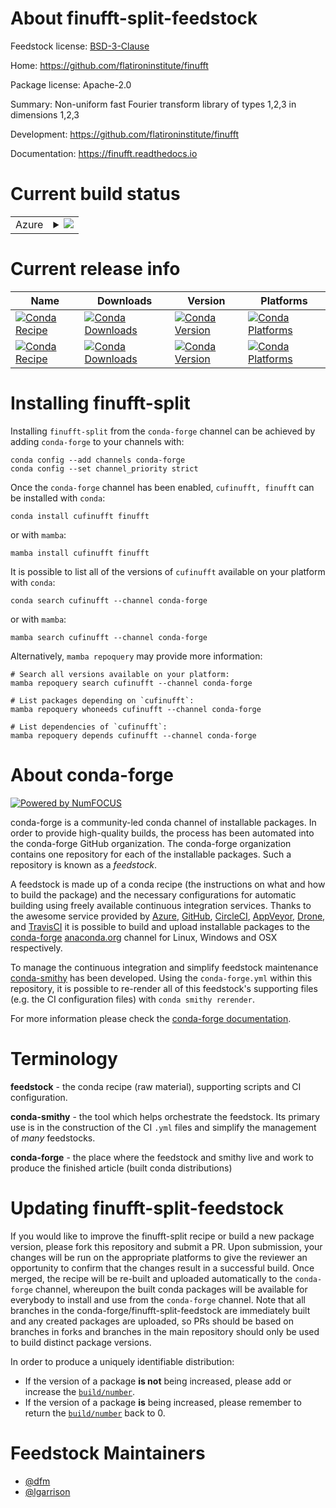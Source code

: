 About finufft-split-feedstock
=============================

Feedstock license: [BSD-3-Clause](https://github.com/conda-forge/finufft-split-feedstock/blob/main/LICENSE.txt)

Home: https://github.com/flatironinstitute/finufft

Package license: Apache-2.0

Summary: Non-uniform fast Fourier transform library of types 1,2,3 in dimensions 1,2,3

Development: https://github.com/flatironinstitute/finufft

Documentation: https://finufft.readthedocs.io

Current build status
====================


<table>
    
  <tr>
    <td>Azure</td>
    <td>
      <details>
        <summary>
          <a href="https://dev.azure.com/conda-forge/feedstock-builds/_build/latest?definitionId=22297&branchName=main">
            <img src="https://dev.azure.com/conda-forge/feedstock-builds/_apis/build/status/finufft-split-feedstock?branchName=main">
          </a>
        </summary>
        <table>
          <thead><tr><th>Variant</th><th>Status</th></tr></thead>
          <tbody><tr>
              <td>linux_64_c_stdlib_version2.17cuda_compiler_version12.9python3.10.____cpython</td>
              <td>
                <a href="https://dev.azure.com/conda-forge/feedstock-builds/_build/latest?definitionId=22297&branchName=main">
                  <img src="https://dev.azure.com/conda-forge/feedstock-builds/_apis/build/status/finufft-split-feedstock?branchName=main&jobName=linux&configuration=linux%20linux_64_c_stdlib_version2.17cuda_compiler_version12.9python3.10.____cpython" alt="variant">
                </a>
              </td>
            </tr><tr>
              <td>linux_64_c_stdlib_version2.17cuda_compiler_version12.9python3.11.____cpython</td>
              <td>
                <a href="https://dev.azure.com/conda-forge/feedstock-builds/_build/latest?definitionId=22297&branchName=main">
                  <img src="https://dev.azure.com/conda-forge/feedstock-builds/_apis/build/status/finufft-split-feedstock?branchName=main&jobName=linux&configuration=linux%20linux_64_c_stdlib_version2.17cuda_compiler_version12.9python3.11.____cpython" alt="variant">
                </a>
              </td>
            </tr><tr>
              <td>linux_64_c_stdlib_version2.17cuda_compiler_version12.9python3.12.____cpython</td>
              <td>
                <a href="https://dev.azure.com/conda-forge/feedstock-builds/_build/latest?definitionId=22297&branchName=main">
                  <img src="https://dev.azure.com/conda-forge/feedstock-builds/_apis/build/status/finufft-split-feedstock?branchName=main&jobName=linux&configuration=linux%20linux_64_c_stdlib_version2.17cuda_compiler_version12.9python3.12.____cpython" alt="variant">
                </a>
              </td>
            </tr><tr>
              <td>linux_64_c_stdlib_version2.17cuda_compiler_version12.9python3.13.____cp313</td>
              <td>
                <a href="https://dev.azure.com/conda-forge/feedstock-builds/_build/latest?definitionId=22297&branchName=main">
                  <img src="https://dev.azure.com/conda-forge/feedstock-builds/_apis/build/status/finufft-split-feedstock?branchName=main&jobName=linux&configuration=linux%20linux_64_c_stdlib_version2.17cuda_compiler_version12.9python3.13.____cp313" alt="variant">
                </a>
              </td>
            </tr><tr>
              <td>linux_64_c_stdlib_version2.17cuda_compiler_version12.9python3.14.____cp314</td>
              <td>
                <a href="https://dev.azure.com/conda-forge/feedstock-builds/_build/latest?definitionId=22297&branchName=main">
                  <img src="https://dev.azure.com/conda-forge/feedstock-builds/_apis/build/status/finufft-split-feedstock?branchName=main&jobName=linux&configuration=linux%20linux_64_c_stdlib_version2.17cuda_compiler_version12.9python3.14.____cp314" alt="variant">
                </a>
              </td>
            </tr><tr>
              <td>linux_64_c_stdlib_version2.17cuda_compiler_versionNonepython3.10.____cpython</td>
              <td>
                <a href="https://dev.azure.com/conda-forge/feedstock-builds/_build/latest?definitionId=22297&branchName=main">
                  <img src="https://dev.azure.com/conda-forge/feedstock-builds/_apis/build/status/finufft-split-feedstock?branchName=main&jobName=linux&configuration=linux%20linux_64_c_stdlib_version2.17cuda_compiler_versionNonepython3.10.____cpython" alt="variant">
                </a>
              </td>
            </tr><tr>
              <td>linux_64_c_stdlib_version2.17cuda_compiler_versionNonepython3.11.____cpython</td>
              <td>
                <a href="https://dev.azure.com/conda-forge/feedstock-builds/_build/latest?definitionId=22297&branchName=main">
                  <img src="https://dev.azure.com/conda-forge/feedstock-builds/_apis/build/status/finufft-split-feedstock?branchName=main&jobName=linux&configuration=linux%20linux_64_c_stdlib_version2.17cuda_compiler_versionNonepython3.11.____cpython" alt="variant">
                </a>
              </td>
            </tr><tr>
              <td>linux_64_c_stdlib_version2.17cuda_compiler_versionNonepython3.12.____cpython</td>
              <td>
                <a href="https://dev.azure.com/conda-forge/feedstock-builds/_build/latest?definitionId=22297&branchName=main">
                  <img src="https://dev.azure.com/conda-forge/feedstock-builds/_apis/build/status/finufft-split-feedstock?branchName=main&jobName=linux&configuration=linux%20linux_64_c_stdlib_version2.17cuda_compiler_versionNonepython3.12.____cpython" alt="variant">
                </a>
              </td>
            </tr><tr>
              <td>linux_64_c_stdlib_version2.17cuda_compiler_versionNonepython3.13.____cp313</td>
              <td>
                <a href="https://dev.azure.com/conda-forge/feedstock-builds/_build/latest?definitionId=22297&branchName=main">
                  <img src="https://dev.azure.com/conda-forge/feedstock-builds/_apis/build/status/finufft-split-feedstock?branchName=main&jobName=linux&configuration=linux%20linux_64_c_stdlib_version2.17cuda_compiler_versionNonepython3.13.____cp313" alt="variant">
                </a>
              </td>
            </tr><tr>
              <td>linux_64_c_stdlib_version2.17cuda_compiler_versionNonepython3.14.____cp314</td>
              <td>
                <a href="https://dev.azure.com/conda-forge/feedstock-builds/_build/latest?definitionId=22297&branchName=main">
                  <img src="https://dev.azure.com/conda-forge/feedstock-builds/_apis/build/status/finufft-split-feedstock?branchName=main&jobName=linux&configuration=linux%20linux_64_c_stdlib_version2.17cuda_compiler_versionNonepython3.14.____cp314" alt="variant">
                </a>
              </td>
            </tr><tr>
              <td>linux_64_c_stdlib_version2.28cuda_compiler_version13.0python3.10.____cpython</td>
              <td>
                <a href="https://dev.azure.com/conda-forge/feedstock-builds/_build/latest?definitionId=22297&branchName=main">
                  <img src="https://dev.azure.com/conda-forge/feedstock-builds/_apis/build/status/finufft-split-feedstock?branchName=main&jobName=linux&configuration=linux%20linux_64_c_stdlib_version2.28cuda_compiler_version13.0python3.10.____cpython" alt="variant">
                </a>
              </td>
            </tr><tr>
              <td>linux_64_c_stdlib_version2.28cuda_compiler_version13.0python3.11.____cpython</td>
              <td>
                <a href="https://dev.azure.com/conda-forge/feedstock-builds/_build/latest?definitionId=22297&branchName=main">
                  <img src="https://dev.azure.com/conda-forge/feedstock-builds/_apis/build/status/finufft-split-feedstock?branchName=main&jobName=linux&configuration=linux%20linux_64_c_stdlib_version2.28cuda_compiler_version13.0python3.11.____cpython" alt="variant">
                </a>
              </td>
            </tr><tr>
              <td>linux_64_c_stdlib_version2.28cuda_compiler_version13.0python3.12.____cpython</td>
              <td>
                <a href="https://dev.azure.com/conda-forge/feedstock-builds/_build/latest?definitionId=22297&branchName=main">
                  <img src="https://dev.azure.com/conda-forge/feedstock-builds/_apis/build/status/finufft-split-feedstock?branchName=main&jobName=linux&configuration=linux%20linux_64_c_stdlib_version2.28cuda_compiler_version13.0python3.12.____cpython" alt="variant">
                </a>
              </td>
            </tr><tr>
              <td>linux_64_c_stdlib_version2.28cuda_compiler_version13.0python3.13.____cp313</td>
              <td>
                <a href="https://dev.azure.com/conda-forge/feedstock-builds/_build/latest?definitionId=22297&branchName=main">
                  <img src="https://dev.azure.com/conda-forge/feedstock-builds/_apis/build/status/finufft-split-feedstock?branchName=main&jobName=linux&configuration=linux%20linux_64_c_stdlib_version2.28cuda_compiler_version13.0python3.13.____cp313" alt="variant">
                </a>
              </td>
            </tr><tr>
              <td>linux_64_c_stdlib_version2.28cuda_compiler_version13.0python3.14.____cp314</td>
              <td>
                <a href="https://dev.azure.com/conda-forge/feedstock-builds/_build/latest?definitionId=22297&branchName=main">
                  <img src="https://dev.azure.com/conda-forge/feedstock-builds/_apis/build/status/finufft-split-feedstock?branchName=main&jobName=linux&configuration=linux%20linux_64_c_stdlib_version2.28cuda_compiler_version13.0python3.14.____cp314" alt="variant">
                </a>
              </td>
            </tr><tr>
              <td>osx_64_python3.10.____cpython</td>
              <td>
                <a href="https://dev.azure.com/conda-forge/feedstock-builds/_build/latest?definitionId=22297&branchName=main">
                  <img src="https://dev.azure.com/conda-forge/feedstock-builds/_apis/build/status/finufft-split-feedstock?branchName=main&jobName=osx&configuration=osx%20osx_64_python3.10.____cpython" alt="variant">
                </a>
              </td>
            </tr><tr>
              <td>osx_64_python3.11.____cpython</td>
              <td>
                <a href="https://dev.azure.com/conda-forge/feedstock-builds/_build/latest?definitionId=22297&branchName=main">
                  <img src="https://dev.azure.com/conda-forge/feedstock-builds/_apis/build/status/finufft-split-feedstock?branchName=main&jobName=osx&configuration=osx%20osx_64_python3.11.____cpython" alt="variant">
                </a>
              </td>
            </tr><tr>
              <td>osx_64_python3.12.____cpython</td>
              <td>
                <a href="https://dev.azure.com/conda-forge/feedstock-builds/_build/latest?definitionId=22297&branchName=main">
                  <img src="https://dev.azure.com/conda-forge/feedstock-builds/_apis/build/status/finufft-split-feedstock?branchName=main&jobName=osx&configuration=osx%20osx_64_python3.12.____cpython" alt="variant">
                </a>
              </td>
            </tr><tr>
              <td>osx_64_python3.13.____cp313</td>
              <td>
                <a href="https://dev.azure.com/conda-forge/feedstock-builds/_build/latest?definitionId=22297&branchName=main">
                  <img src="https://dev.azure.com/conda-forge/feedstock-builds/_apis/build/status/finufft-split-feedstock?branchName=main&jobName=osx&configuration=osx%20osx_64_python3.13.____cp313" alt="variant">
                </a>
              </td>
            </tr><tr>
              <td>osx_64_python3.14.____cp314</td>
              <td>
                <a href="https://dev.azure.com/conda-forge/feedstock-builds/_build/latest?definitionId=22297&branchName=main">
                  <img src="https://dev.azure.com/conda-forge/feedstock-builds/_apis/build/status/finufft-split-feedstock?branchName=main&jobName=osx&configuration=osx%20osx_64_python3.14.____cp314" alt="variant">
                </a>
              </td>
            </tr><tr>
              <td>osx_arm64_python3.10.____cpython</td>
              <td>
                <a href="https://dev.azure.com/conda-forge/feedstock-builds/_build/latest?definitionId=22297&branchName=main">
                  <img src="https://dev.azure.com/conda-forge/feedstock-builds/_apis/build/status/finufft-split-feedstock?branchName=main&jobName=osx&configuration=osx%20osx_arm64_python3.10.____cpython" alt="variant">
                </a>
              </td>
            </tr><tr>
              <td>osx_arm64_python3.11.____cpython</td>
              <td>
                <a href="https://dev.azure.com/conda-forge/feedstock-builds/_build/latest?definitionId=22297&branchName=main">
                  <img src="https://dev.azure.com/conda-forge/feedstock-builds/_apis/build/status/finufft-split-feedstock?branchName=main&jobName=osx&configuration=osx%20osx_arm64_python3.11.____cpython" alt="variant">
                </a>
              </td>
            </tr><tr>
              <td>osx_arm64_python3.12.____cpython</td>
              <td>
                <a href="https://dev.azure.com/conda-forge/feedstock-builds/_build/latest?definitionId=22297&branchName=main">
                  <img src="https://dev.azure.com/conda-forge/feedstock-builds/_apis/build/status/finufft-split-feedstock?branchName=main&jobName=osx&configuration=osx%20osx_arm64_python3.12.____cpython" alt="variant">
                </a>
              </td>
            </tr><tr>
              <td>osx_arm64_python3.13.____cp313</td>
              <td>
                <a href="https://dev.azure.com/conda-forge/feedstock-builds/_build/latest?definitionId=22297&branchName=main">
                  <img src="https://dev.azure.com/conda-forge/feedstock-builds/_apis/build/status/finufft-split-feedstock?branchName=main&jobName=osx&configuration=osx%20osx_arm64_python3.13.____cp313" alt="variant">
                </a>
              </td>
            </tr><tr>
              <td>osx_arm64_python3.14.____cp314</td>
              <td>
                <a href="https://dev.azure.com/conda-forge/feedstock-builds/_build/latest?definitionId=22297&branchName=main">
                  <img src="https://dev.azure.com/conda-forge/feedstock-builds/_apis/build/status/finufft-split-feedstock?branchName=main&jobName=osx&configuration=osx%20osx_arm64_python3.14.____cp314" alt="variant">
                </a>
              </td>
            </tr><tr>
              <td>win_64_cuda_compiler_version12.9python3.10.____cpython</td>
              <td>
                <a href="https://dev.azure.com/conda-forge/feedstock-builds/_build/latest?definitionId=22297&branchName=main">
                  <img src="https://dev.azure.com/conda-forge/feedstock-builds/_apis/build/status/finufft-split-feedstock?branchName=main&jobName=win&configuration=win%20win_64_cuda_compiler_version12.9python3.10.____cpython" alt="variant">
                </a>
              </td>
            </tr><tr>
              <td>win_64_cuda_compiler_version12.9python3.11.____cpython</td>
              <td>
                <a href="https://dev.azure.com/conda-forge/feedstock-builds/_build/latest?definitionId=22297&branchName=main">
                  <img src="https://dev.azure.com/conda-forge/feedstock-builds/_apis/build/status/finufft-split-feedstock?branchName=main&jobName=win&configuration=win%20win_64_cuda_compiler_version12.9python3.11.____cpython" alt="variant">
                </a>
              </td>
            </tr><tr>
              <td>win_64_cuda_compiler_version12.9python3.12.____cpython</td>
              <td>
                <a href="https://dev.azure.com/conda-forge/feedstock-builds/_build/latest?definitionId=22297&branchName=main">
                  <img src="https://dev.azure.com/conda-forge/feedstock-builds/_apis/build/status/finufft-split-feedstock?branchName=main&jobName=win&configuration=win%20win_64_cuda_compiler_version12.9python3.12.____cpython" alt="variant">
                </a>
              </td>
            </tr><tr>
              <td>win_64_cuda_compiler_version12.9python3.13.____cp313</td>
              <td>
                <a href="https://dev.azure.com/conda-forge/feedstock-builds/_build/latest?definitionId=22297&branchName=main">
                  <img src="https://dev.azure.com/conda-forge/feedstock-builds/_apis/build/status/finufft-split-feedstock?branchName=main&jobName=win&configuration=win%20win_64_cuda_compiler_version12.9python3.13.____cp313" alt="variant">
                </a>
              </td>
            </tr><tr>
              <td>win_64_cuda_compiler_version12.9python3.14.____cp314</td>
              <td>
                <a href="https://dev.azure.com/conda-forge/feedstock-builds/_build/latest?definitionId=22297&branchName=main">
                  <img src="https://dev.azure.com/conda-forge/feedstock-builds/_apis/build/status/finufft-split-feedstock?branchName=main&jobName=win&configuration=win%20win_64_cuda_compiler_version12.9python3.14.____cp314" alt="variant">
                </a>
              </td>
            </tr><tr>
              <td>win_64_cuda_compiler_version13.0python3.10.____cpython</td>
              <td>
                <a href="https://dev.azure.com/conda-forge/feedstock-builds/_build/latest?definitionId=22297&branchName=main">
                  <img src="https://dev.azure.com/conda-forge/feedstock-builds/_apis/build/status/finufft-split-feedstock?branchName=main&jobName=win&configuration=win%20win_64_cuda_compiler_version13.0python3.10.____cpython" alt="variant">
                </a>
              </td>
            </tr><tr>
              <td>win_64_cuda_compiler_version13.0python3.11.____cpython</td>
              <td>
                <a href="https://dev.azure.com/conda-forge/feedstock-builds/_build/latest?definitionId=22297&branchName=main">
                  <img src="https://dev.azure.com/conda-forge/feedstock-builds/_apis/build/status/finufft-split-feedstock?branchName=main&jobName=win&configuration=win%20win_64_cuda_compiler_version13.0python3.11.____cpython" alt="variant">
                </a>
              </td>
            </tr><tr>
              <td>win_64_cuda_compiler_version13.0python3.12.____cpython</td>
              <td>
                <a href="https://dev.azure.com/conda-forge/feedstock-builds/_build/latest?definitionId=22297&branchName=main">
                  <img src="https://dev.azure.com/conda-forge/feedstock-builds/_apis/build/status/finufft-split-feedstock?branchName=main&jobName=win&configuration=win%20win_64_cuda_compiler_version13.0python3.12.____cpython" alt="variant">
                </a>
              </td>
            </tr><tr>
              <td>win_64_cuda_compiler_version13.0python3.13.____cp313</td>
              <td>
                <a href="https://dev.azure.com/conda-forge/feedstock-builds/_build/latest?definitionId=22297&branchName=main">
                  <img src="https://dev.azure.com/conda-forge/feedstock-builds/_apis/build/status/finufft-split-feedstock?branchName=main&jobName=win&configuration=win%20win_64_cuda_compiler_version13.0python3.13.____cp313" alt="variant">
                </a>
              </td>
            </tr><tr>
              <td>win_64_cuda_compiler_version13.0python3.14.____cp314</td>
              <td>
                <a href="https://dev.azure.com/conda-forge/feedstock-builds/_build/latest?definitionId=22297&branchName=main">
                  <img src="https://dev.azure.com/conda-forge/feedstock-builds/_apis/build/status/finufft-split-feedstock?branchName=main&jobName=win&configuration=win%20win_64_cuda_compiler_version13.0python3.14.____cp314" alt="variant">
                </a>
              </td>
            </tr><tr>
              <td>win_64_cuda_compiler_versionNonepython3.10.____cpython</td>
              <td>
                <a href="https://dev.azure.com/conda-forge/feedstock-builds/_build/latest?definitionId=22297&branchName=main">
                  <img src="https://dev.azure.com/conda-forge/feedstock-builds/_apis/build/status/finufft-split-feedstock?branchName=main&jobName=win&configuration=win%20win_64_cuda_compiler_versionNonepython3.10.____cpython" alt="variant">
                </a>
              </td>
            </tr><tr>
              <td>win_64_cuda_compiler_versionNonepython3.11.____cpython</td>
              <td>
                <a href="https://dev.azure.com/conda-forge/feedstock-builds/_build/latest?definitionId=22297&branchName=main">
                  <img src="https://dev.azure.com/conda-forge/feedstock-builds/_apis/build/status/finufft-split-feedstock?branchName=main&jobName=win&configuration=win%20win_64_cuda_compiler_versionNonepython3.11.____cpython" alt="variant">
                </a>
              </td>
            </tr><tr>
              <td>win_64_cuda_compiler_versionNonepython3.12.____cpython</td>
              <td>
                <a href="https://dev.azure.com/conda-forge/feedstock-builds/_build/latest?definitionId=22297&branchName=main">
                  <img src="https://dev.azure.com/conda-forge/feedstock-builds/_apis/build/status/finufft-split-feedstock?branchName=main&jobName=win&configuration=win%20win_64_cuda_compiler_versionNonepython3.12.____cpython" alt="variant">
                </a>
              </td>
            </tr><tr>
              <td>win_64_cuda_compiler_versionNonepython3.13.____cp313</td>
              <td>
                <a href="https://dev.azure.com/conda-forge/feedstock-builds/_build/latest?definitionId=22297&branchName=main">
                  <img src="https://dev.azure.com/conda-forge/feedstock-builds/_apis/build/status/finufft-split-feedstock?branchName=main&jobName=win&configuration=win%20win_64_cuda_compiler_versionNonepython3.13.____cp313" alt="variant">
                </a>
              </td>
            </tr><tr>
              <td>win_64_cuda_compiler_versionNonepython3.14.____cp314</td>
              <td>
                <a href="https://dev.azure.com/conda-forge/feedstock-builds/_build/latest?definitionId=22297&branchName=main">
                  <img src="https://dev.azure.com/conda-forge/feedstock-builds/_apis/build/status/finufft-split-feedstock?branchName=main&jobName=win&configuration=win%20win_64_cuda_compiler_versionNonepython3.14.____cp314" alt="variant">
                </a>
              </td>
            </tr>
          </tbody>
        </table>
      </details>
    </td>
  </tr>
</table>

Current release info
====================

| Name | Downloads | Version | Platforms |
| --- | --- | --- | --- |
| [![Conda Recipe](https://img.shields.io/badge/recipe-cufinufft-green.svg)](https://anaconda.org/conda-forge/cufinufft) | [![Conda Downloads](https://img.shields.io/conda/dn/conda-forge/cufinufft.svg)](https://anaconda.org/conda-forge/cufinufft) | [![Conda Version](https://img.shields.io/conda/vn/conda-forge/cufinufft.svg)](https://anaconda.org/conda-forge/cufinufft) | [![Conda Platforms](https://img.shields.io/conda/pn/conda-forge/cufinufft.svg)](https://anaconda.org/conda-forge/cufinufft) |
| [![Conda Recipe](https://img.shields.io/badge/recipe-finufft-green.svg)](https://anaconda.org/conda-forge/finufft) | [![Conda Downloads](https://img.shields.io/conda/dn/conda-forge/finufft.svg)](https://anaconda.org/conda-forge/finufft) | [![Conda Version](https://img.shields.io/conda/vn/conda-forge/finufft.svg)](https://anaconda.org/conda-forge/finufft) | [![Conda Platforms](https://img.shields.io/conda/pn/conda-forge/finufft.svg)](https://anaconda.org/conda-forge/finufft) |

Installing finufft-split
========================

Installing `finufft-split` from the `conda-forge` channel can be achieved by adding `conda-forge` to your channels with:

```
conda config --add channels conda-forge
conda config --set channel_priority strict
```

Once the `conda-forge` channel has been enabled, `cufinufft, finufft` can be installed with `conda`:

```
conda install cufinufft finufft
```

or with `mamba`:

```
mamba install cufinufft finufft
```

It is possible to list all of the versions of `cufinufft` available on your platform with `conda`:

```
conda search cufinufft --channel conda-forge
```

or with `mamba`:

```
mamba search cufinufft --channel conda-forge
```

Alternatively, `mamba repoquery` may provide more information:

```
# Search all versions available on your platform:
mamba repoquery search cufinufft --channel conda-forge

# List packages depending on `cufinufft`:
mamba repoquery whoneeds cufinufft --channel conda-forge

# List dependencies of `cufinufft`:
mamba repoquery depends cufinufft --channel conda-forge
```


About conda-forge
=================

[![Powered by
NumFOCUS](https://img.shields.io/badge/powered%20by-NumFOCUS-orange.svg?style=flat&colorA=E1523D&colorB=007D8A)](https://numfocus.org)

conda-forge is a community-led conda channel of installable packages.
In order to provide high-quality builds, the process has been automated into the
conda-forge GitHub organization. The conda-forge organization contains one repository
for each of the installable packages. Such a repository is known as a *feedstock*.

A feedstock is made up of a conda recipe (the instructions on what and how to build
the package) and the necessary configurations for automatic building using freely
available continuous integration services. Thanks to the awesome service provided by
[Azure](https://azure.microsoft.com/en-us/services/devops/), [GitHub](https://github.com/),
[CircleCI](https://circleci.com/), [AppVeyor](https://www.appveyor.com/),
[Drone](https://cloud.drone.io/welcome), and [TravisCI](https://travis-ci.com/)
it is possible to build and upload installable packages to the
[conda-forge](https://anaconda.org/conda-forge) [anaconda.org](https://anaconda.org/)
channel for Linux, Windows and OSX respectively.

To manage the continuous integration and simplify feedstock maintenance
[conda-smithy](https://github.com/conda-forge/conda-smithy) has been developed.
Using the ``conda-forge.yml`` within this repository, it is possible to re-render all of
this feedstock's supporting files (e.g. the CI configuration files) with ``conda smithy rerender``.

For more information please check the [conda-forge documentation](https://conda-forge.org/docs/).

Terminology
===========

**feedstock** - the conda recipe (raw material), supporting scripts and CI configuration.

**conda-smithy** - the tool which helps orchestrate the feedstock.
                   Its primary use is in the construction of the CI ``.yml`` files
                   and simplify the management of *many* feedstocks.

**conda-forge** - the place where the feedstock and smithy live and work to
                  produce the finished article (built conda distributions)


Updating finufft-split-feedstock
================================

If you would like to improve the finufft-split recipe or build a new
package version, please fork this repository and submit a PR. Upon submission,
your changes will be run on the appropriate platforms to give the reviewer an
opportunity to confirm that the changes result in a successful build. Once
merged, the recipe will be re-built and uploaded automatically to the
`conda-forge` channel, whereupon the built conda packages will be available for
everybody to install and use from the `conda-forge` channel.
Note that all branches in the conda-forge/finufft-split-feedstock are
immediately built and any created packages are uploaded, so PRs should be based
on branches in forks and branches in the main repository should only be used to
build distinct package versions.

In order to produce a uniquely identifiable distribution:
 * If the version of a package **is not** being increased, please add or increase
   the [``build/number``](https://docs.conda.io/projects/conda-build/en/latest/resources/define-metadata.html#build-number-and-string).
 * If the version of a package **is** being increased, please remember to return
   the [``build/number``](https://docs.conda.io/projects/conda-build/en/latest/resources/define-metadata.html#build-number-and-string)
   back to 0.

Feedstock Maintainers
=====================

* [@dfm](https://github.com/dfm/)
* [@lgarrison](https://github.com/lgarrison/)

